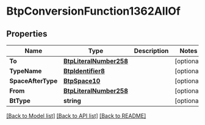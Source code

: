# BtpConversionFunction1362AllOf

## Properties

Name | Type | Description | Notes
------------ | ------------- | ------------- | -------------
**To** | [**BtpLiteralNumber258**](BTPLiteralNumber-258.md) |  | [optional] 
**TypeName** | [**BtpIdentifier8**](BTPIdentifier-8.md) |  | [optional] 
**SpaceAfterType** | [**BtpSpace10**](BTPSpace-10.md) |  | [optional] 
**From** | [**BtpLiteralNumber258**](BTPLiteralNumber-258.md) |  | [optional] 
**BtType** | **string** |  | [optional] 

[[Back to Model list]](../README.md#documentation-for-models) [[Back to API list]](../README.md#documentation-for-api-endpoints) [[Back to README]](../README.md)


